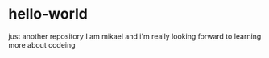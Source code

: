 # hello-world
just another repository
I am mikael and i'm really looking forward to learning more about codeing
